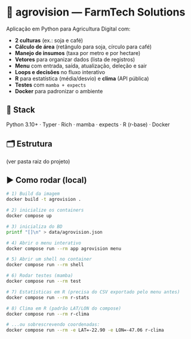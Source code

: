 # 🌱 agrovision — FarmTech Solutions

Aplicação em Python para Agricultura Digital com:
- **2 culturas** (ex.: soja e café)
- **Cálculo de área** (retângulo para soja, círculo para café)
- **Manejo de insumos** (taxa por metro e por hectare)
- **Vetores** para organizar dados (lista de registros)
- **Menu** com entrada, saída, atualização, deleção e sair
- **Loops e decisões** no fluxo interativo
- **R** para estatística (média/desvio) e **clima** (API pública)
- **Testes** com `mamba + expects`
- **Docker** para padronizar o ambiente

## 🔧 Stack
Python 3.10+ · Typer · Rich · mamba · expects · R (r-base) · Docker

## 🗂 Estrutura
(ver pasta raiz do projeto)

## ▶️ Como rodar (local)
```bash
# 1) Build da imagem
docker build -t agrovision .

# 2) inicialize os containers
docker compose up

# 3) inicializa do BD
printf "[]\n" > data/agrovision.json

# 4) Abrir o menu interativo
docker compose run --rm app agrovision menu

# 5) Abrir um shell no container
docker compose run --rm shell

# 6) Rodar testes (mamba)
docker compose run --rm test

# 7) Estatísticas em R (precisa do CSV exportado pelo menu antes)
docker compose run --rm r-stats

# 8) Clima em R (padrão LAT/LON do compose) 
docker compose run --rm r-clima

# ...ou sobrescrevendo coordenadas:
docker compose run --rm -e LAT=-22.90 -e LON=-47.06 r-clima
